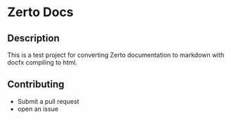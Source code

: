# Zerto Docs

## Description
This is a test project for converting Zerto documentation to markdown with docfx compiling to html. 

## Contributing
* Submit a pull request
* open an issue